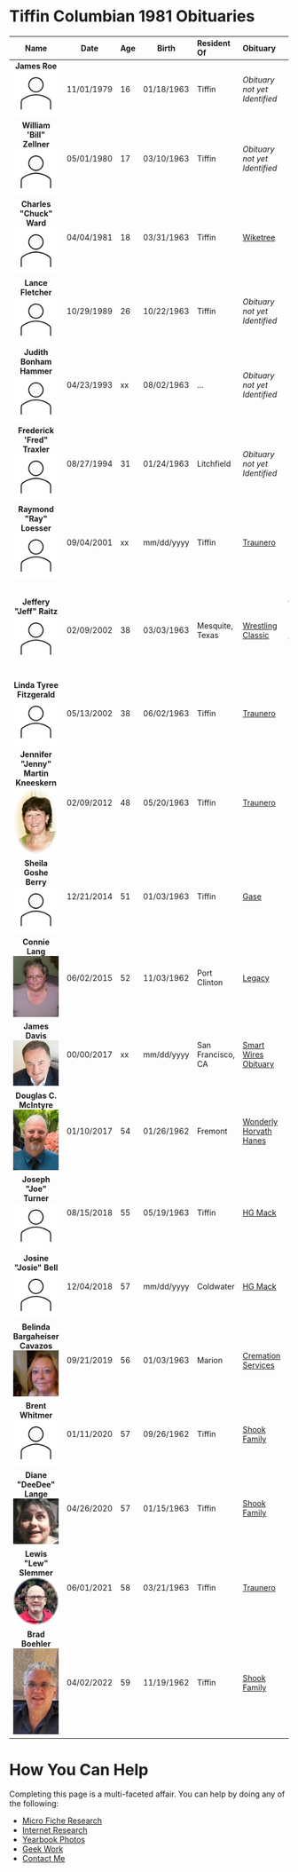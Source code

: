 
# Tiffin Columbian 1981 Obituaries

| Name                                                            | Date       | Age | Birth      | Resident Of       | Obituary | Other |
| :-------------------------------------------------------------: | ---------- | --- | ---------- | :---------------- | :-------- | :-----: |
| **James Roe**<br>![](jpgz/person.jpg)                           | 11/01/1979 | 16  | 01/18/1963 | Tiffin            | *Obituary not yet Identified* | [news](newz/James-Roe.md) |
| **William 'Bill" Zellner**<br>![](jpgz/person.jpg)              | 05/01/1980 | 17  | 03/10/1963 | Tiffin            | *Obituary not yet Identified* | [news](newz/Bill-Zellner.md) |
| **Charles "Chuck" Ward**<br>![](jpgz/person.jpg)                | 04/04/1981 | 18  | 03/31/1963 | Tiffin            | [Wiketree](<https://www.wikitree.com/wiki/Ward-3909>) | [news](newz/Charles-Ward.md) |
| **Lance Fletcher**<br>![](jpgz/person.jpg)                      | 10/29/1989 | 26  | 10/22/1963 | Tiffin            | *Obituary not yet Identified* | [news](newz/Lance-Fletcher.md) |
| **Judith Bonham Hammer**<br>![](jpgz/person.jpg)                | 04/23/1993 | xx  | 08/02/1963 | ...               | *Obituary not yet Identified* | |
| **Frederick 'Fred" Traxler**<br>![](jpgz/person.jpg)            | 08/27/1994 | 31  | 01/24/1963 | Litchfield        | *Obituary not yet Identified* | [news](newz/Fred-Traxler.md) |
| **Raymond "Ray" Loesser**<br>![](jpgz/person.jpg)               | 09/04/2001 | xx  | mm/dd/yyyy | Tiffin            | [Traunero](<https://www.traunerofuneralhome.com/obituary/DrRAYMOND-LOESSER>) | |
| **Jeffery "Jeff" Raitz**<br>![](jpgz/person.jpg)                | 02/09/2002 | 38  | 03/03/1963 | Mesquite, Texas   | [Wrestling Classic](<http://wrestlingclassics.com/cgi-bin/.ubbcgi/ultimatebb.cgi?ubb=print_topic;f=9;t=044680>) | [Gary Young vs Jeff Raitz Power Pro April 18th, 1987](https://www.youtube.com/watch?v=z1x5MdhlgXE) |
| **Linda Tyree Fitzgerald**<br>![](jpgz/person.jpg)              | 05/13/2002 | 38  | 06/02/1963 | Tiffin            | [Traunero](<https://www.traunerofuneralhome.com/obituary/LINDAGAILTyree-FITZGERALD>) | |
| **Jennifer "Jenny" Martin Kneeskern**<br>![](jpgz/JenniferKneeskern-obit.jpg)   | 02/09/2012 | 48  | 05/20/1963 | Tiffin | [Traunero](<https://www.traunerofuneralhome.com/obituary/JENNIFER-KNEESKERN>) | |
| **Sheila Goshe Berry**<br>![](jpgz/person.jpg)                  | 12/21/2014 | 51  | 01/03/1963 | Tiffin            | [Gase](<https://www.gase.nl/Internettree/f12801.htm>) | |
| **Connie Lang**<br>![](jpgz/ConnieLange-obit.jpg)               | 06/02/2015 | 52  | 11/03/1962 | Port Clinton      | [Legacy](<https://www.legacy.com/us/obituaries/portclintonnewsherald/name/connie-lang-obituary?pid=175009344>) | |
| **James Davis**<br>![](jpgz/JimDavis-obit.png)                       | 00/00/2017 | xx  | mm/dd/yyyy | San Francisco, CA | [Smart Wires Obituary](https://www.topionetworks.com/people/james-davis-5b545b04105eb56f88991231 "There is an annoying pop-up that appears within 10 seconds that eliminates your ability to view") | |
| **Douglas C. McIntyre**<br>![](jpgz/DouglasMcIntyre-obit.jpg)   | 01/10/2017 | 54  | 01/26/1962 | Fremont           | [Wonderly Horvath Hanes](<https://www.wonderlyhorvathhanesfuneralhome.com/douglas-c-mcintyre>) | |
| **Joseph "Joe" Turner**<br>![](jpgz/person.jpg)                 | 08/15/2018 | 55  | 05/19/1963 | Tiffin            | [HG Mack](<https://www.hgmackfuneralhome.com/obituary/Joseph-Turner>) | |
| **Josine "Josie" Bell**<br>![](jpgz/person.jpg)                 | 12/04/2018 | 57  | mm/dd/yyyy | Coldwater         | [HG Mack](<https://www.hgmackfuneralhome.com/obituary/JosineJosie-Bell>) | |
| **Belinda Bargaheiser Cavazos**<br>![](jpgz/BelindaCavazos-obit.webp)         | 09/21/2019 | 56  | 01/03/1963 | Marion | [Cremation Services](<https://www.cremationservicesofohio.com/obituaries/Belinda-Cavazos/#!/Obituary>) |
| **Brent Whitmer**<br>![](jpgz/person.jpg)                       | 01/11/2020 | 57  | 09/26/1962 | Tiffin            | [Shook Family](<https://www.shookfamilyfh.com/obituary/Brent-Whitmer>) | |
| **Diane "DeeDee" Lange**<br>![](jpgz/DianeLange-obit.jpg)       | 04/26/2020 | 57  | 01/15/1963 | Tiffin            | [Shook Family](<https://www.shookfamilyfh.com/obituary/Diane-Lange>) | |
| **Lewis "Lew" Slemmer**<br>![](jpgz/LewisSlemmer-obit.jpg)      | 06/01/2021 | 58  | 03/21/1963 | Tiffin            | [Traunero](<https://www.traunerofuneralhome.com/obituary/Lewis-Slemmer>) | |
| **Brad Boehler**<br>![](jpgz/BradBoehler-obit.jpg)              | 04/02/2022 | 59  | 11/19/1962 | Tiffin            | [Shook Family](<https://www.shookfamilyfh.com/obituary/Brad-Boehler>) | |

# How You Can Help

Completing this page is a multi-faceted affair.  You can help by doing any of the following:

- [Micro Fiche Research](library.md)
- [Internet Research](internet.md)
- [Yearbook Photos](yearbook.md)
- [Geek Work](geekwork.md)
- [Contact Me](contactme.md)
